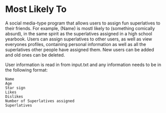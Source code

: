 # Most Likely To
A social media-type program that allows users to assign fun superlatives to their friends. For example, (Name) is mostl likely to (something comically absurd), in the same spirit as the superlatives assigned in a high school yearbook. Users can assign superlatives to other users, as well as view everyones profiles, containing personal information as well as all the superlatives other people have assigned them. New users can be added and old ones can be deleted. 

User information is read in from input.txt and any information needs to be in the following format:
```
Name
Age
Star sign
Likes
Dislikes
Number of Superlatives assigned
Superlatives
```
